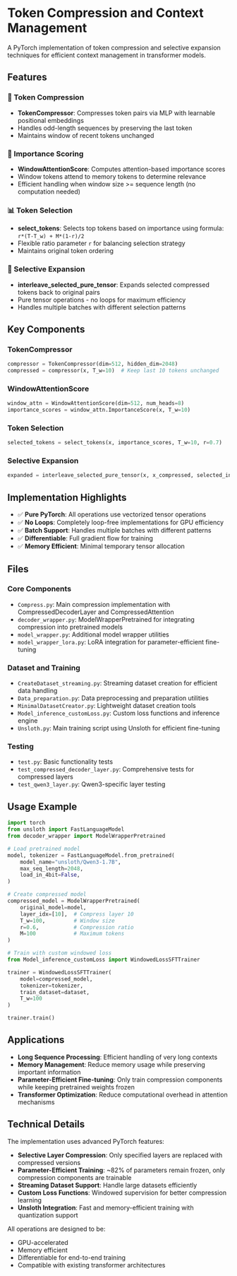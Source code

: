 # Token Compression and Context Management

A PyTorch implementation of token compression and selective expansion techniques for efficient context management in transformer models.

## Features

### 🔄 Token Compression
- **TokenCompressor**: Compresses token pairs via MLP with learnable positional embeddings
- Handles odd-length sequences by preserving the last token
- Maintains window of recent tokens unchanged

### 🎯 Importance Scoring
- **WindowAttentionScore**: Computes attention-based importance scores
- Window tokens attend to memory tokens to determine relevance
- Efficient handling when window size >= sequence length (no computation needed)

### 📊 Token Selection
- **select_tokens**: Selects top tokens based on importance using formula: `r*(T-T_w) + M*(1-r)/2`
- Flexible ratio parameter `r` for balancing selection strategy
- Maintains original token ordering

### 🔀 Selective Expansion
- **interleave_selected_pure_tensor**: Expands selected compressed tokens back to original pairs
- Pure tensor operations - no loops for maximum efficiency
- Handles multiple batches with different selection patterns

## Key Components

### TokenCompressor
```python
compressor = TokenCompressor(dim=512, hidden_dim=2048)
compressed = compressor(x, T_w=10)  # Keep last 10 tokens unchanged
```

### WindowAttentionScore
```python
window_attn = WindowAttentionScore(dim=512, num_heads=8)
importance_scores = window_attn.ImportanceScore(x, T_w=10)
```

### Token Selection
```python
selected_tokens = select_tokens(x, importance_scores, T_w=10, r=0.7)
```

### Selective Expansion
```python
expanded = interleave_selected_pure_tensor(x, x_compressed, selected_indices)
```

## Implementation Highlights

- ✅ **Pure PyTorch**: All operations use vectorized tensor operations
- ✅ **No Loops**: Completely loop-free implementations for GPU efficiency
- ✅ **Batch Support**: Handles multiple batches with different patterns
- ✅ **Differentiable**: Full gradient flow for training
- ✅ **Memory Efficient**: Minimal temporary tensor allocation

## Files

### Core Components
- `Compress.py`: Main compression implementation with CompressedDecoderLayer and CompressedAttention
- `decoder_wrapper.py`: ModelWrapperPretrained for integrating compression into pretrained models
- `model_wrapper.py`: Additional model wrapper utilities
- `model_wrapper_lora.py`: LoRA integration for parameter-efficient fine-tuning

### Dataset and Training
- `CreateDataset_streaming.py`: Streaming dataset creation for efficient data handling
- `Data_preparation.py`: Data preprocessing and preparation utilities
- `MinimalDatasetCreator.py`: Lightweight dataset creation tools
- `Model_inference_customLoss.py`: Custom loss functions and inference engine
- `Unsloth.py`: Main training script using Unsloth for efficient fine-tuning

### Testing
- `test.py`: Basic functionality tests
- `test_compressed_decoder_layer.py`: Comprehensive tests for compressed layers
- `test_qwen3_layer.py`: Qwen3-specific layer testing

## Usage Example

```python
import torch
from unsloth import FastLanguageModel
from decoder_wrapper import ModelWrapperPretrained

# Load pretrained model
model, tokenizer = FastLanguageModel.from_pretrained(
    model_name="unsloth/Qwen3-1.7B",
    max_seq_length=2048,
    load_in_4bit=False,
)

# Create compressed model
compressed_model = ModelWrapperPretrained(
    original_model=model,
    layer_idx=[10],  # Compress layer 10
    T_w=100,         # Window size
    r=0.6,           # Compression ratio
    M=100            # Maximum tokens
)

# Train with custom windowed loss
from Model_inference_customLoss import WindowedLossSFTTrainer

trainer = WindowedLossSFTTrainer(
    model=compressed_model,
    tokenizer=tokenizer,
    train_dataset=dataset,
    T_w=100
)

trainer.train()
```

## Applications

- **Long Sequence Processing**: Efficient handling of very long contexts
- **Memory Management**: Reduce memory usage while preserving important information
- **Parameter-Efficient Fine-tuning**: Only train compression components while keeping pretrained weights frozen
- **Transformer Optimization**: Reduce computational overhead in attention mechanisms

## Technical Details

The implementation uses advanced PyTorch features:
- **Selective Layer Compression**: Only specified layers are replaced with compressed versions
- **Parameter-Efficient Training**: ~82% of parameters remain frozen, only compression components are trainable
- **Streaming Dataset Support**: Handle large datasets efficiently
- **Custom Loss Functions**: Windowed supervision for better compression learning
- **Unsloth Integration**: Fast and memory-efficient training with quantization support

All operations are designed to be:
- GPU-accelerated
- Memory efficient
- Differentiable for end-to-end training
- Compatible with existing transformer architectures
